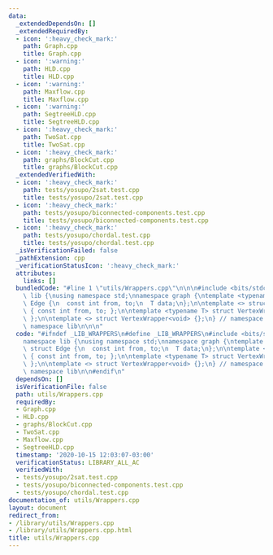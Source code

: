 ```yaml
---
data:
  _extendedDependsOn: []
  _extendedRequiredBy:
  - icon: ':heavy_check_mark:'
    path: Graph.cpp
    title: Graph.cpp
  - icon: ':warning:'
    path: HLD.cpp
    title: HLD.cpp
  - icon: ':warning:'
    path: Maxflow.cpp
    title: Maxflow.cpp
  - icon: ':warning:'
    path: SegtreeHLD.cpp
    title: SegtreeHLD.cpp
  - icon: ':heavy_check_mark:'
    path: TwoSat.cpp
    title: TwoSat.cpp
  - icon: ':heavy_check_mark:'
    path: graphs/BlockCut.cpp
    title: graphs/BlockCut.cpp
  _extendedVerifiedWith:
  - icon: ':heavy_check_mark:'
    path: tests/yosupo/2sat.test.cpp
    title: tests/yosupo/2sat.test.cpp
  - icon: ':heavy_check_mark:'
    path: tests/yosupo/biconnected-components.test.cpp
    title: tests/yosupo/biconnected-components.test.cpp
  - icon: ':heavy_check_mark:'
    path: tests/yosupo/chordal.test.cpp
    title: tests/yosupo/chordal.test.cpp
  _isVerificationFailed: false
  _pathExtension: cpp
  _verificationStatusIcon: ':heavy_check_mark:'
  attributes:
    links: []
  bundledCode: "#line 1 \"utils/Wrappers.cpp\"\n\n\n#include <bits/stdc++.h>\n\nnamespace\
    \ lib {\nusing namespace std;\nnamespace graph {\ntemplate <typename T> struct\
    \ Edge {\n  const int from, to;\n  T data;\n};\n\ntemplate <> struct Edge<void>\
    \ { const int from, to; };\n\ntemplate <typename T> struct VertexWrapper { T data;\
    \ };\n\ntemplate <> struct VertexWrapper<void> {};\n} // namespace graph\n} //\
    \ namespace lib\n\n\n"
  code: "#ifndef _LIB_WRAPPERS\n#define _LIB_WRAPPERS\n#include <bits/stdc++.h>\n\n\
    namespace lib {\nusing namespace std;\nnamespace graph {\ntemplate <typename T>\
    \ struct Edge {\n  const int from, to;\n  T data;\n};\n\ntemplate <> struct Edge<void>\
    \ { const int from, to; };\n\ntemplate <typename T> struct VertexWrapper { T data;\
    \ };\n\ntemplate <> struct VertexWrapper<void> {};\n} // namespace graph\n} //\
    \ namespace lib\n\n#endif\n"
  dependsOn: []
  isVerificationFile: false
  path: utils/Wrappers.cpp
  requiredBy:
  - Graph.cpp
  - HLD.cpp
  - graphs/BlockCut.cpp
  - TwoSat.cpp
  - Maxflow.cpp
  - SegtreeHLD.cpp
  timestamp: '2020-10-15 12:03:07-03:00'
  verificationStatus: LIBRARY_ALL_AC
  verifiedWith:
  - tests/yosupo/2sat.test.cpp
  - tests/yosupo/biconnected-components.test.cpp
  - tests/yosupo/chordal.test.cpp
documentation_of: utils/Wrappers.cpp
layout: document
redirect_from:
- /library/utils/Wrappers.cpp
- /library/utils/Wrappers.cpp.html
title: utils/Wrappers.cpp
---
```

